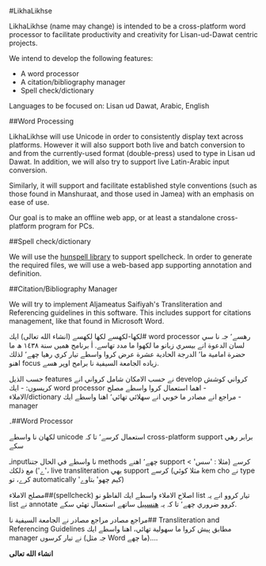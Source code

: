 <html dir = auto>
#LikhaLikhse

LikhaLikhse (name may change) is intended to be a cross-platform word processor to facilitate productivity and creativity for Lisan-ud-Dawat centric projects. 

We intend to develop the following features:
- A word processor
- A citation/bibliography manager
- Spell check/dictionary

Languages to be focused on: Lisan ud Dawat, Arabic, English

##Word Processing

LikhaLikhse will use Unicode in order to consistently display text across platforms. However it will also support both live and batch conversion to and from the currently-used format (double-press) used to type in Lisan ud Dawat. In addition, we will also try to support live Latin-Arabic input conversion. 

Similarly, it will support and facilitate established style conventions (such as those found in Manshuraat, and those used in Jamea) with an emphasis on ease of use. 

Our goal is to make an offline web app, or at least a standalone cross-platform program for PCs.

##Spell check/dictionary

We will use the [hunspell library](http://goo.gl/NywQu6) to support spellcheck. In order to generate the required files, we will use a web-based app supporting annotation and definition.

##Citation/Bibliography Manager

We will try to implement Aljameatus Saifiyah's Transliteration and Referencing guidelines in this software. This includes support for citations management, like that found in Microsoft Word.

 ‏#لكھا-لكھسے
‏لكها لكهسے (انشاء الله تعالى) ايك word processor رهسے٬ جہ نا سي لسان الدعوة انے بيسري زبانو ما لكهوا ما مدد تھاسے. اٰ برنامج هميں سنة ١٤٣٨ ھ ما حضرة امامية ما٬ الدرجة الحادية عشرة عرض كروا واسطے تيار كري رهيا چھے٬ لذلك اهنو focus زياده الجامعة السيفية نا برامج اوپر هسے.

‏حسب الذيل features نے حسب الامكان شامل كرواني انے develop كرواني كوشش كريسوں:
‏- ايك word processor
‏- اهما استعمال كروا واسطے مصلح الاملاء/dictionary
‏- مراجع انے مصادر ما خوبي انے سهلائي تهائي٬ اهنا واسطے ايك manager

‏##۔Word Processor

‏لكهان نا واسطے unicode استعمال كرسے٬ تا كہ cross-platform support برابر رهي سكے

‏ـinputنا واسطے في الحال جتنا methods چھے٬ اهنے support كرسے (مثلا : 'سس' > 'ے')
مع ذلكك، live transliteration بهي support كرسے (مثلا كوئي kem cho نے type كرے، تو automatically 'كيم چھو' بتاوے)

‏##مصلح الاملاء(spellcheck)
اصلاح الاملاء واسطے ايك الفاظو نو list تيار كروو انے يہ list نے annotate كروو ضروري چھے٬ تا كہ يہ [هنسپيل](http://hunspell.sourceforge.org) ساتھے استعمال تھئي سكے.

‏##مراجع مصادر
مراجع مصادر نے الجامعة السيفية نا Transliteration and Referencing Guidelines مطابق پيش كروا ما سهولية تهائي، اهنا واسطے ايك manager نے تيار كرسوں (جہ مثل Word ما چھے)....

‏**انشاء الله تعالى**







